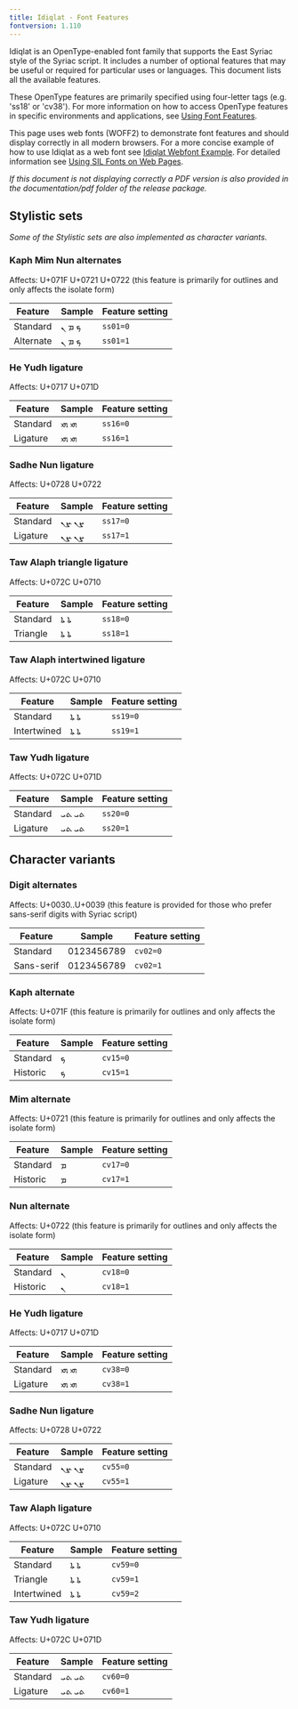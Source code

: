 ```yaml
---
title: Idiqlat - Font Features
fontversion: 1.110
---
```


Idiqlat is an OpenType-enabled font family that supports the East Syriac style of the Syriac script. It includes a number of optional features that may be useful or required for particular uses or languages. This document lists all the available features.

These OpenType features are primarily specified using four-letter tags (e.g. 'ss18' or 'cv38'). For more information on how to access OpenType features in specific environments and applications, see [Using Font Features](https://software.sil.org/fonts/features).

This page uses web fonts (WOFF2) to demonstrate font features and should display correctly in all modern browsers. For a more concise example of how to use Idiqlat as a web font see [Idiqlat Webfont Example](../web/Idiqlat-webfont-example.html). For detailed information see [Using SIL Fonts on Web Pages](https://software.sil.org/fonts/webfonts).

*If this document is not displaying correctly a PDF version is also provided in the documentation/pdf folder of the release package.*

## Stylistic sets

_Some of the Stylistic sets are also implemented as character variants._

### Kaph Mim Nun alternates

<span class='affects'>Affects: U+071F U+0721 U+0722  (this feature is primarily for outlines and only affects the isolate form)</span>

Feature | Sample                      | Feature setting
------- | --------------------------- | -------
Standard | <span class='idiqlat-R normal'>&#x071F; &#x0721; &#x0722;</span> | `ss01=0`
Alternate  | <span class='idiqlat-R normal' style='font-feature-settings: "ss01" 1'>&#x071F; &#x0721; &#x0722;</span> | `ss01=1`

### He Yudh ligature

<span class='affects'>Affects: U+0717 U+071D</span>

Feature | Sample                      | Feature setting
------- | --------------------------- | -------
Standard | <span class='idiqlat-R normal'>&#x0717;&#x071D; &#x200D;&#x0717;&#x071D;</span> | `ss16=0`
Ligature | <span class='idiqlat-R normal' style='font-feature-settings: "ss16" 1'>&#x0717;&#x071D; &#x200D;&#x0717;&#x071D;</span> | `ss16=1`

### Sadhe Nun ligature

<span class='affects'>Affects: U+0728 U+0722</span>

Feature | Sample                      | Feature setting
------- | --------------------------- | -------
Standard | <span class='idiqlat-R normal'>&#x0728;&#x0722; &#x200D;&#x0728;&#x0722;</span> | `ss17=0`
Ligature | <span class='idiqlat-R normal' style='font-feature-settings: "ss17" 1'>&#x0728;&#x0722; &#x200D;&#x0728;&#x0722;</span> | `ss17=1`

### Taw Alaph triangle ligature

<span class='affects'>Affects: U+072C U+0710</span>

Feature | Sample                      | Feature setting
------- | --------------------------- | -------
Standard    | <span class='idiqlat-R normal'>&#x072C;&#x0710; &#x200D;&#x072C;&#x0710;</span> | `ss18=0`
Triangle    | <span class='idiqlat-R normal' style='font-feature-settings: "ss18" 1'>&#x072C;&#x0710; &#x200D;&#x072C;&#x0710;</span> | `ss18=1`

### Taw Alaph intertwined ligature

<span class='affects'>Affects: U+072C U+0710</span>

Feature | Sample                      | Feature setting
------- | --------------------------- | -------
Standard    | <span class='idiqlat-R normal'>&#x072C;&#x0710; &#x200D;&#x072C;&#x0710;</span> | `ss19=0`
Intertwined | <span class='idiqlat-R normal' style='font-feature-settings: "ss19" 1'>&#x072C;&#x0710; &#x200D;&#x072C;&#x0710;</span> | `ss19=1`

### Taw Yudh ligature

<span class='affects'>Affects: U+072C U+071D</span>

Feature | Sample                      | Feature setting
------- | --------------------------- | -------
Standard | <span dir="rtl" class='idiqlat-R normal'>&#x072C;&#x071D; &#x200D;&#x072C;&#x071D;</span> | `ss20=0`
Ligature | <span dir="rtl" class='idiqlat-R normal' style='font-feature-settings: "ss20" 1'>&#x072C;&#x071D; &#x200D;&#x072C;&#x071D;</span> | `ss20=1`

## Character variants

### Digit alternates

<span class='affects'>Affects: U+0030..U+0039 (this feature is provided for those who prefer sans-serif digits with Syriac script)</span>

Feature | Sample                      | Feature setting
------- | --------------------------- | -------
Standard | <span class='idiqlat-R normal'>0123456789</span> | `cv02=0`
Sans-serif  | <span class='idiqlat-R normal' style='font-feature-settings: "cv02" 1'>0123456789</span> | `cv02=1`

### Kaph alternate

<span class='affects'>Affects: U+071F (this feature is primarily for outlines and only affects the isolate form)</span>

Feature | Sample                      | Feature setting
------- | --------------------------- | -------
Standard | <span class='idiqlat-R normal'>&#x071F;</span> | `cv15=0`
Historic  | <span class='idiqlat-R normal' style='font-feature-settings: "cv15" 1'>&#x071F;</span> | `cv15=1`

### Mim alternate

<span class='affects'>Affects: U+0721 (this feature is primarily for outlines and only affects the isolate form)</span>

Feature | Sample                      | Feature setting
------- | --------------------------- | -------
Standard | <span class='idiqlat-R normal'>&#x0721;</span> | `cv17=0`
Historic  | <span class='idiqlat-R normal' style='font-feature-settings: "cv17" 1'>&#x0721;</span> | `cv17=1`

### Nun alternate

<span class='affects'>Affects: U+0722 (this feature is primarily for outlines and only affects the isolate form)</span>

Feature | Sample                      | Feature setting
------- | --------------------------- | -------
Standard | <span class='idiqlat-R normal'>&#x0722;</span> | `cv18=0`
Historic  | <span class='idiqlat-R normal' style='font-feature-settings: "cv18" 1'>&#x0722;</span> | `cv18=1`

### He Yudh ligature

<span class='affects'>Affects: U+0717 U+071D</span>

Feature | Sample                      | Feature setting
------- | --------------------------- | -------
Standard | <span class='idiqlat-R normal'>&#x0717;&#x071D; &#x200D;&#x0717;&#x071D;</span> | `cv38=0`
Ligature | <span class='idiqlat-R normal' style='font-feature-settings: "cv38" 1'>&#x0717;&#x071D; &#x200D;&#x0717;&#x071D;</span> | `cv38=1`

### Sadhe Nun ligature

<span class='affects'>Affects: U+0728 U+0722</span>

Feature | Sample                      | Feature setting
------- | --------------------------- | -------
Standard | <span class='idiqlat-R normal'>&#x0728;&#x0722; &#x200D;&#x0728;&#x0722;</span> | `cv55=0`
Ligature | <span class='idiqlat-R normal' style='font-feature-settings: "cv55" 1'>&#x0728;&#x0722; &#x200D;&#x0728;&#x0722;</span> | `cv55=1`

### Taw Alaph ligature

<span class='affects'>Affects: U+072C U+0710</span>

Feature | Sample                      | Feature setting
------- | --------------------------- | -------
Standard    | <span class='idiqlat-R normal'>&#x072C;&#x0710; &#x200D;&#x072C;&#x0710;</span> | `cv59=0`
Triangle    | <span class='idiqlat-R normal' style='font-feature-settings: "cv59" 1'>&#x072C;&#x0710; &#x200D;&#x072C;&#x0710;</span> | `cv59=1`
Intertwined | <span class='idiqlat-R normal' style='font-feature-settings: "cv59" 2'>&#x072C;&#x0710; &#x200D;&#x072C;&#x0710;</span> | `cv59=2`

### Taw Yudh ligature

<span class='affects'>Affects: U+072C U+071D</span>

Feature | Sample                      | Feature setting
------- | --------------------------- | -------
Standard | <span dir="rtl" class='idiqlat-R normal'>&#x072C;&#x071D; &#x200D;&#x072C;&#x071D;</span> | `cv60=0`
Ligature | <span dir="rtl" class='idiqlat-R normal' style='font-feature-settings: "cv60" 1'>&#x072C;&#x071D; &#x200D;&#x072C;&#x071D;</span> | `cv60=1`

<!-- PRODUCT SITE ONLY
[font id='idiqlat' face='Idiqlat-Regular' size='150%' rtl=1]
-->
